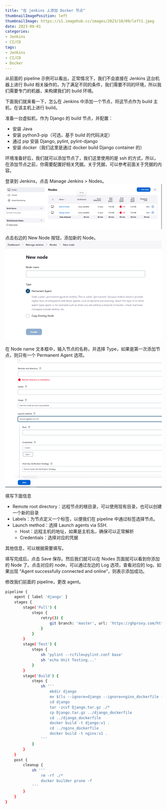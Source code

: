 ```yaml
---
title: "在 jenkins 上添加 Docker 节点"
thumbnailImagePosition: left
thumbnailImage: https://s1.imagehub.cc/images/2023/10/09/left1.jpeg
date: 2023-09-01
categories:
- Jenkins
- CI/CD
tags:
- Jenkins
- CI/CD
- Docker
---
```


从前面的 pipeline 示例可以看出，正常情况下，我们不会直接在 Jenkins 这台机器上进行 Build 相关操作的，为了满足不同的条件，我们需要不同的环境，所以我们需要专门的机器，来构建我们的 build 环境。

<!--more-->

下面我们就来看一下，怎么在 Jenkins 中添加一个节点，将这节点作为 build 主机，在该主机上进行 build。


准备一台虚拟机，作为 Django 的 build 节点，并配置：
- 安装 Java
- 安装 python3-pip（可选，基于 build 的代码决定）
- 通过 pip 安装 Django, pylint, pylint-django
- 安装 docker（我们这里是通过 docker build Django container 的）

环境准备好后，我们就可以添加节点了，我们这里使用的是 ssh 的方式，所以，在添加节点之前，你需要配置好相关凭据。关于凭据，可以参考前面关于凭据的内容。

登录到 Jenkins，点击 Manage Jenkins > Nodes。
![1](images/1.png)

点击右边的 New Node 按钮，添加新的 Node。
![2](images/2.png)

在 Node name 文本框中，输入节点的名称，并选择 Type，如果是第一次添加节点，则只有一个 Permanent Agent 选项。
![3](images/3.png)

填写下面信息
- Remote root directory：远程节点的根目录，可以使用现有目录，也可以创建一个新的目录
- Labels：为节点定义一个标签，以便我们在 pipeline 中通过标签选择节点。
- Launch method：选择 Launch agents via SSH.
    - Host：远程主机的地址，如果是主机名，确保可以正常解析
    - Credentials：选择对应的凭据

其他信息，可以根据需要填写。

填写完成后，点击 Save 保存。然后我们就可以在 Nodes 页面就可以看到你添加的 Node 了。点击对应的 node，可以通过左边的 Log 选项，查看对应的 log，如果出现 “Agent successfully connected and online”，则表示添加成功。

修改我们前面的 pipeline，更改 agent。
```bash
pipeline {
    agent { label 'django' }
    stages {
        stage('Pull') {
            steps {
                retry(3) {
                    git branch: 'master', url: 'https://ghproxy.com/https://github.com/Aaron-Yu1/mysite_django.git'
                }
            }
        }
        stage('Test') {
            steps {
                sh 'pylint --rcfile=pylint.conf base'
                sh 'echo Unit Testing...'
            }
        }
        stage('Build') {
            steps {
                sh ''' 
                    mkdir django
                    mv $(ls --ignore=django --ignore=nginx_dockerfile --ignore=django_dockerfile) django
                    cd django
                    tar -zcvf Django.tar.gz ./*
                    cp Django.tar.gz ../django_dockerfile
                    cd ../django_dockerfile
                    docker build -t django:v1 .
                    cd ../nginx_dockerfile
                    docker build -t nginx:v1 .
                '''
            }
        }
    }
    post { 
        cleanup { 
            sh '''
                rm -rf ./*
                docker builder prune -f
            '''
        }
    }
}
```